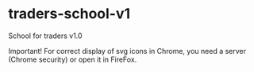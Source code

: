 # traders-school-v1
School for traders v1.0

Important! For correct display of svg icons in Chrome, you need a server (Chrome security) or open it in FireFox.
